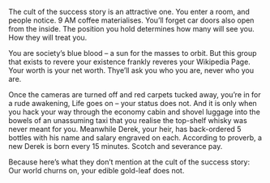 The cult of the success story is an attractive one. You enter a room, and people notice. 9 AM coffee materialises. You’ll forget car doors also open from the inside. The position you hold determines how many will see you. How they will treat you.

You are society’s blue blood – a sun for the masses to orbit. But this group that exists to revere your existence frankly reveres your Wikipedia Page. Your worth is your net worth. Thye’ll ask you who you are, never who you are.

Once the cameras are turned off and red carpets tucked away, you’re in for a rude awakening, Life goes on – your status does not. And it is only when you hack your way through the economy cabin and shovel luggage into the bowels of an unassuming taxi that you realise the top-shelf whisky was never meant for you. Meanwhile Derek, your heir, has back-ordered 5 bottles with his name and salary engraved on each. According to proverb, a new Derek is born every 15 minutes. Scotch and severance pay.

Because here’s what they don’t mention at the cult of the success story: Our world churns on, your edible gold-leaf does not.
